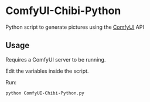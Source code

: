 # ComfyUI-Chibi-Python
Python script to generate pictures using the [ComfyUI](https://github.com/comfyanonymous/ComfyUI) API

## Usage
Requires a ComfyUI server to be running.

Edit the variables inside the script. 

Run:
```bash
python ComfyUI-Chibi-Python.py
